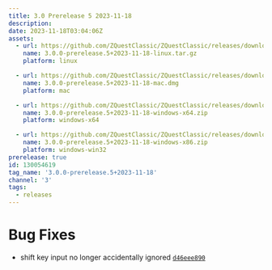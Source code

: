 ```yaml
---
title: 3.0 Prerelease 5 2023-11-18
description: 
date: 2023-11-18T03:04:06Z
assets: 
  - url: https://github.com/ZQuestClassic/ZQuestClassic/releases/download/3.0.0-prerelease.5%2B2023-11-18/3.0.0-prerelease.5%2B2023-11-18-linux.tar.gz
    name: 3.0.0-prerelease.5+2023-11-18-linux.tar.gz
    platform: linux

  - url: https://github.com/ZQuestClassic/ZQuestClassic/releases/download/3.0.0-prerelease.5%2B2023-11-18/3.0.0-prerelease.5%2B2023-11-18-mac.dmg
    name: 3.0.0-prerelease.5+2023-11-18-mac.dmg
    platform: mac

  - url: https://github.com/ZQuestClassic/ZQuestClassic/releases/download/3.0.0-prerelease.5%2B2023-11-18/3.0.0-prerelease.5%2B2023-11-18-windows-x64.zip
    name: 3.0.0-prerelease.5+2023-11-18-windows-x64.zip
    platform: windows-x64

  - url: https://github.com/ZQuestClassic/ZQuestClassic/releases/download/3.0.0-prerelease.5%2B2023-11-18/3.0.0-prerelease.5%2B2023-11-18-windows-x86.zip
    name: 3.0.0-prerelease.5+2023-11-18-windows-x86.zip
    platform: windows-win32
prerelease: true
id: 130054619
tag_name: '3.0.0-prerelease.5+2023-11-18'
channel: '3'
tags:
  - releases
---
```





# Bug Fixes

- shift key input no longer accidentally ignored [`d46eee890`](https://github.com/ZQuestClassic/ZQuestClassic/commit/d46eee890e3592dae06c79c4ce6a9ea3afc77bf5)
